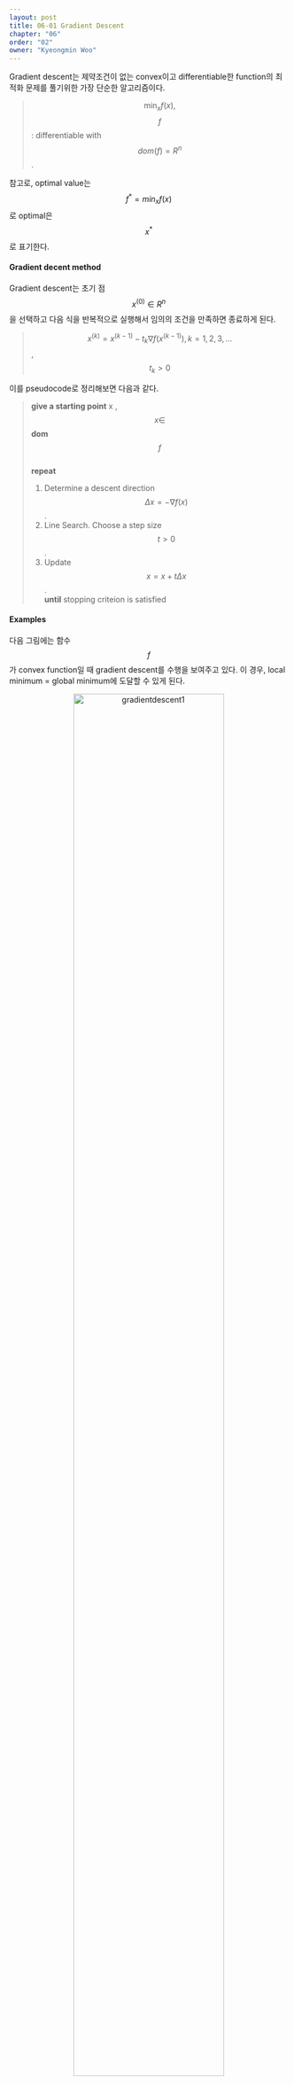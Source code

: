 ```yaml
---
layout: post
title: 06-01 Gradient Descent
chapter: "06"
order: "02"
owner: "Kyeongmin Woo"
---
```


Gradient descent는 제약조건이 없는 convex이고 differentiable한 function의 최적화 문제를 풀기위한 가장 단순한 알고리즘이다.

> $$\min_x f(x),$$
> $$f$$ : differentiable with $$dom(f) = R^n$$.

참고로, optimal value는 $$f^{*} = min_x f(x)$$로 optimal은 $$x^{*}$$로 표기한다.


#### Gradient decent method
Gradient descent는 초기 점 $$x^{(0)} \in R^n$$을 선택하고 다음 식을 반복적으로 실행해서 임의의 조건을 만족하면 종료하게 된다.
> $$x^{(k)} = x^{(k-1)} - t_k \nabla f(x^{(k-1)}), k = 1, 2, 3, . . .$$, $$t_k \gt 0$$

이를 pseudocode로 정리해보면 다음과 같다.

> **give a starting point** x ,  $$x \in$$ **dom** $$f$$ <br>
> **repeat**  <br>
> 1. Determine a descent direction $$\Delta x = -\nabla f(x)$$. <br>
> 2. Line Search. Choose a step size $$t \gt 0$$. <br>
> 3. Update $$x = x + t \Delta x$$. <br>
> **until** stopping criteion is satisfied <br>

#### Examples

다음 그림에는 함수 $$f$$가 convex function일 때 gradient descent를 수행을 보여주고 있다. 이 경우, local minimum = global minimum에 도달할 수 있게 된다.

<figure class="image" style="align: center;">
<p align="center">
  <img src="{{ site.baseurl  }}/img/chapter_img/chapter06/06_01_gradientdescent1.PNG" alt="gradientdescent1" width="80%" height="80%">
  <figcaption style="text-align: center;">[Fig 1] Gradient descent in convex functions[3]</figcaption>
</p>
</figure>

반면 다음 그림에는 함수 $$f$$가 non-convex function일 때 gradient descent를 수행을 보여주고 있다. 이 경우 초기점이 어느 곳에 위치하느냐에 따라서 각각 다른 곳에 존재하는 local minimum으로 수렴한다. 

<figure class="image" style="align: center;">
<p align="center">
  <img src="{{ site.baseurl  }}/img/chapter_img/chapter06/06_01_gradientdescent2.PNG" alt="gradientdescent2" width="80%" height="80%">
  <figcaption style="text-align: center;">[Fig 2] Gradient descent in non-convex functions[3]</figcaption>
</p>
</figure>

## Gradient decent interpretation
Gradient descent는 함수를 2차 식으로 근사한 후 함수의 최소 위치를 다음 위치로 선택하는 방법이다.

이 과정을 보이기 위해 함수 $$f$$를 2차 Taylor 식으로 전개해보자.
>\begin{align}
f(y) \approx f(x) + \nabla f(x)^T (y - x) +  \frac{1}{2} \nabla^2 f(x)  \parallel y - x  \parallel_2 ^2
\end{align}

이때 2차 항에 있는 hessian $$\nabla^2 f(x)$$를 $$\frac{1}{t}I$$로 대체하면 다음과 같이 표현된다. 여기서 $$t$$는 step size이다.
>\begin{align}
f(y) \approx f(x) + \nabla f(x)^T (y - x) +  \frac{1}{2t}  \parallel y - x  \parallel_2 ^2
\end{align}

따라서, gradient descent에서는 step size의 역수가 eigenvalue인 hessian 행렬을 2차 항의 계수로 갖는 2차식으로 함수를 근사했다고 볼 수 있다. 또한, 이 식에서 $$f(x) + \nabla f(x)^T (y - x)$$는 $$f$$에 대한 선형 근사로 볼 수 있으며, $$\frac{1}{2t}  \parallel y - x  \parallel_2^2$$는 $$x$$에 대한 proximity term으로 볼 수 있다. Proximity term은 $$x$$에서 $$y$$가 얼마나 가까운지를 나타낸다.

이렇게 근사된 함수의 2차식을 최소화하는 위치를 다음 위치로 선택하게 된다.  그러기 위해 $$f(y)$$의 gardient를 0으로 두고 다음 위치인 $$y = x^+$$를 구하면 다음과 같은 식을 얻게 된다.

> $$x^+ = x - t \nabla f(x)$$

아래 그림에서 파란색 점은 현재 위치 $$x$$를 나타내며 빨간색 점은s 다음 위치 $$y$$를 나타낸다. 아래쪽에 있는 곡선은 실제 함수 $$f$$의 곡선이며 윗쪽에 있는 곡선은 함수 $$f$$의 2차 근사 곡선이라고 볼 수 있다. 따라서, 빨간색 점은 2차 근사식에 대한 최소 지점을 나타낸다.

<figure class="image" style="align: center;">
<p align="center">
  <img src="{{ site.baseurl  }}/img/chapter_img/chapter06/06_01_gradientdescent3.PNG" alt="gradientdescent3" width="80%" height="80%">
  <figcaption style="text-align: center;">$$ \text{[Fig 3] Gradient descent algorithm : red dot is } x^+ \text{ and blue dot } x \text{ [3]} $$</figcaption>
</p>
</figure>

현재 위치 $$x$$에서 다음 위치 $$y$$가 얼마나 가까운지는 proximity term의 weight $$\frac{1}{2t}$$에 따라 달라진다. 만약 $$t$$ 값이 작다면, proximity term의 weight는 커지게 되고 스텝은 작아지게 될 것이다. 이러한 과정은 다음 수식으로 표현된다.

> \begin{align}
x^+ = \underset{y}{\arg \min} \ f(x) + \nabla f(x)^T (y - x) + \frac{1}{2t} \parallel y - x \parallel_2^2
\end{align}